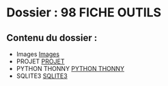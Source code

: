 # Dossier : 98 FICHE OUTILS
 
 ## Contenu du dossier : 
- Images [Images](./Images)
- PROJET [PROJET](./PROJET)
- PYTHON THONNY [PYTHON THONNY](./PYTHON_THONNY)
- SQLITE3 [SQLITE3](./SQLITE3)
